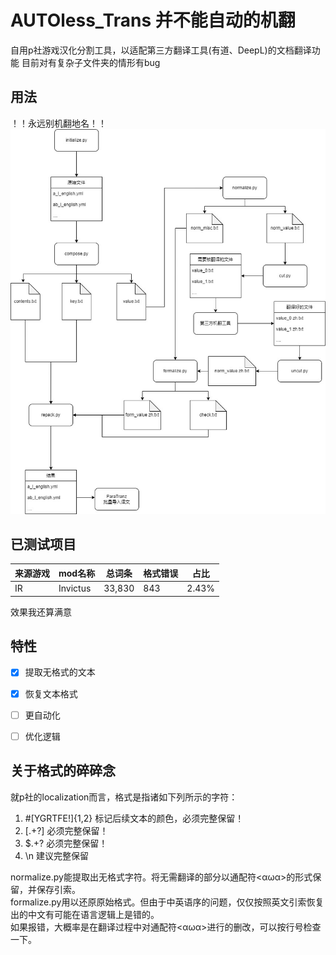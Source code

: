 AUTOless_Trans 并不能自动的机翻
==================================
自用p社游戏汉化分割工具，以适配第三方翻译工具(有道、DeepL)的文档翻译功能
目前对有复杂子文件夹的情形有bug

用法
-----------------------------------
！！永远别机翻地名！！
![image](https://github.com/Calardaras/AUTOless_Trans/blob/main/howtouse/readme.jpg)

已测试项目
-----------------------------------
|来源游戏 | mod名称 | 总词条 | 格式错误 | 占比 |
|--------|--------|--------|--------|--------|
|IR|Invictus|33,830 |843| 2.43%|

效果我还算满意

特性
--------------------------------------
- [x] 提取无格式的文本 
- [x] 恢复文本格式 
- [ ] 更自动化
- [ ] 优化逻辑



关于格式的碎碎念
-----------------
就p社的localization而言，格式是指诸如下列所示的字符：
1) #[YGRTFE!]{1,2}      标记后续文本的颜色，必须完整保留！
2) \[.+?\]              必须完整保留！
3) \$.+?                必须完整保留！
4) \n                   建议完整保留

normalize.py能提取出无格式字符。将无需翻译的部分以通配符<αωα>的形式保留，并保存引索。<br>
formalize.py用以还原原始格式。但由于中英语序的问题，仅仅按照英文引索恢复出的中文有可能在语言逻辑上是错的。<br>
如果报错，大概率是在翻译过程中对通配符<αωα>进行的删改，可以按行号检查一下。<br>


